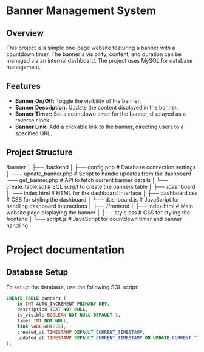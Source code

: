 # Banner Management System

## Overview

This project is a simple one-page website featuring a banner with a countdown timer. The banner's visibility, content, and duration can be managed via an internal dashboard. The project uses MySQL for database management.

## Features

- **Banner On/Off:** Toggle the visibility of the banner.
- **Banner Description:** Update the content displayed in the banner.
- **Banner Timer:** Set a countdown timer for the banner, displayed as a reverse clock.
- **Banner Link:** Add a clickable link to the banner, directing users to a specified URL.

## Project Structure
/banner
│
├── /backend
│ ├── config.php # Database connection settings
│ ├── update_banner.php # Script to handle updates from the dashboard
│ ├── get_banner.php # API to fetch current banner details
│ └── create_table.sql # SQL script to create the banners table
│
├── /dashboard
│ ├── index.html # HTML for the dashboard interface
│ ├── dashboard.css # CSS for styling the dashboard
│ └── dashboard.js # JavaScript for handling dashboard interactions
│
├── /frontend
│ ├── index.html # Main website page displaying the banner
│ ├── style.css # CSS for styling the frontend
│ └── script.js # JavaScript for countdown timer and banner handling

# Project documentation

## Database Setup

To set up the database, use the following SQL script:

```sql
CREATE TABLE banners (
    id INT AUTO_INCREMENT PRIMARY KEY,
    description TEXT NOT NULL,
    is_visible BOOLEAN NOT NULL DEFAULT 1,
    timer INT NOT NULL,
    link VARCHAR(255),
    created_at TIMESTAMP DEFAULT CURRENT_TIMESTAMP,
    updated_at TIMESTAMP DEFAULT CURRENT_TIMESTAMP ON UPDATE CURRENT_TIMESTAMP
);

